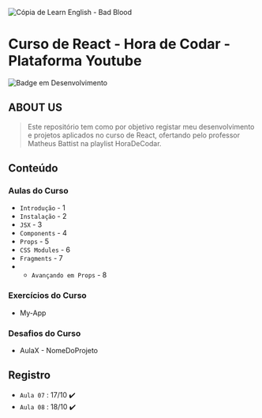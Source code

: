 ![Cópia de Learn English - Bad Blood](https://user-images.githubusercontent.com/100232025/196293177-083ee899-174b-42a6-b14f-7cb0fe9c6251.gif)
# Curso de React - Hora de Codar - Plataforma Youtube

![Badge em Desenvolvimento](http://img.shields.io/static/v1?label=STATUS&message=EM%20DESENVOLVIMENTO&color=36DBEC&style=for-the-badge)

## ABOUT US
> Este repositório tem como por objetivo registar meu desenvolvimento e projetos aplicados no curso de React, ofertando pelo professor Matheus Battist na playlist HoraDeCodar.

## Conteúdo 
### Aulas do Curso
- `Introdução` - 1
- `Instalação` - 2
- `JSX` - 3
- `Components` - 4
- `Props` - 5
- `CSS Modules` - 6
- `Fragments` - 7
- - `Avançando em Props` - 8
### Exercícios do Curso
  - My-App
### Desafios do Curso
  - AulaX - NomeDoProjeto
  
## Registro
- `Aula 07` : 17/10 ✔️
- `Aula 08` : 18/10 ✔️

